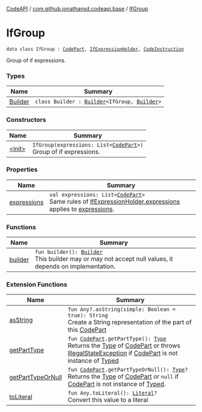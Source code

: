 [CodeAPI](../../index.md) / [com.github.jonathanxd.codeapi.base](../index.md) / [IfGroup](.)

# IfGroup

`data class IfGroup : `[`CodePart`](../../com.github.jonathanxd.codeapi/-code-part/index.md)`, `[`IfExpressionHolder`](../-if-expression-holder/index.md)`, `[`CodeInstruction`](../../com.github.jonathanxd.codeapi/-code-instruction.md)

Group of if expressions.

### Types

| Name | Summary |
|---|---|
| [Builder](-builder/index.md) | `class Builder : `[`Builder`](../-if-expression-holder/-builder/index.md)`<IfGroup, `[`Builder`](-builder/index.md)`>` |

### Constructors

| Name | Summary |
|---|---|
| [&lt;init&gt;](-init-.md) | `IfGroup(expressions: List<`[`CodePart`](../../com.github.jonathanxd.codeapi/-code-part/index.md)`>)`<br>Group of if expressions. |

### Properties

| Name | Summary |
|---|---|
| [expressions](expressions.md) | `val expressions: List<`[`CodePart`](../../com.github.jonathanxd.codeapi/-code-part/index.md)`>`<br>Same rules of [IfExpressionHolder.expressions](../-if-expression-holder/expressions.md) applies to [expressions](expressions.md). |

### Functions

| Name | Summary |
|---|---|
| [builder](builder.md) | `fun builder(): `[`Builder`](-builder/index.md)<br>This builder may or may not accept null values, it depends on implementation. |

### Extension Functions

| Name | Summary |
|---|---|
| [asString](../../com.github.jonathanxd.codeapi.util/kotlin.-any/as-string.md) | `fun Any?.asString(simple: Boolean = true): String`<br>Create a String representation of the part of this [CodePart](../../com.github.jonathanxd.codeapi/-code-part/index.md) |
| [getPartType](../../com.github.jonathanxd.codeapi.util/get-part-type.md) | `fun `[`CodePart`](../../com.github.jonathanxd.codeapi/-code-part/index.md)`.getPartType(): `[`Type`](http://docs.oracle.com/javase/6/docs/api/java/lang/reflect/Type.html)<br>Returns the [Type](http://docs.oracle.com/javase/6/docs/api/java/lang/reflect/Type.html) of [CodePart](../../com.github.jonathanxd.codeapi/-code-part/index.md) or throws [IllegalStateException](http://docs.oracle.com/javase/6/docs/api/java/lang/IllegalStateException.html) if [CodePart](../../com.github.jonathanxd.codeapi/-code-part/index.md) is not instance of [Typed](../-typed/index.md) |
| [getPartTypeOrNull](../../com.github.jonathanxd.codeapi.util/get-part-type-or-null.md) | `fun `[`CodePart`](../../com.github.jonathanxd.codeapi/-code-part/index.md)`.getPartTypeOrNull(): `[`Type`](http://docs.oracle.com/javase/6/docs/api/java/lang/reflect/Type.html)`?`<br>Returns the [Type](http://docs.oracle.com/javase/6/docs/api/java/lang/reflect/Type.html) of [CodePart](../../com.github.jonathanxd.codeapi/-code-part/index.md) or `null` if [CodePart](../../com.github.jonathanxd.codeapi/-code-part/index.md) is not instance of [Typed](../-typed/index.md). |
| [toLiteral](../../com.github.jonathanxd.codeapi.util.conversion/kotlin.-any/to-literal.md) | `fun Any.toLiteral(): `[`Literal`](../../com.github.jonathanxd.codeapi.literal/-literal/index.md)`?`<br>Convert this value to a literal |
